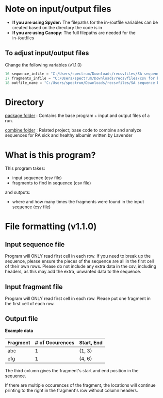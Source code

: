 # Note on input/output files
- **If you are using Spyder:** The filepaths for the in-/outfile variables can be created based on the directory the code is in
- **If you are using Canopy:** The full filepaths are needed for the in-/outfiles
## To adjust input/output files
Change the following variables (v1.1.0)
```python
16 sequence_infile = "C:/Users/spectrum/Downloads/recsvfiles/SA sequence.csv"
17 fragments_infile = "C:/Users/spectrum/Downloads/recsvfiles/csv for blast.csv"
18 outfile_name = "C:/Users/spectrum/Downloads/recsvfiles/SA sequence blast.csv"
```

# Directory
[package folder](https://github.com/rakudola/findfrag/tree/master/package)
: Contains the base program + input and output files of a run.

[combine folder](https://github.com/rakudola/findfrag/tree/master/combine)
: Related project; base code to combine and analyze sequences for RA sick and healthy albumin written by Lavender

# What is this program?
This program takes:
- input sequence (csv file)
- fragments to find in sequence (csv file)

and outputs:
- where and how many times the fragments were found in the input sequence (csv file)

# File formatting (v1.1.0)
## Input sequence file
Program will ONLY read first cell in each row. If you need to break up the sequence, please ensure the pieces of the sequence are all in the first cell of their own rows. Please do not include any extra data in the csv, including headers, as this may add the extra, unwanted data to the sequence.

## Input fragment file
Program will ONLY read first cell in each row. Please put one fragment in the first cell of each row.

## Output file
**Example data**

Fragment | # of Occurences | Start, End 
--- | --- | ---
abc | 1 | (1, 3) 
efg | 1 | (4, 6)

The third column gives the fragment's start and end position in the sequence.

If there are multiple occurences of the fragment, the locations will continue printing to the right in the fragment's row without column headers.
